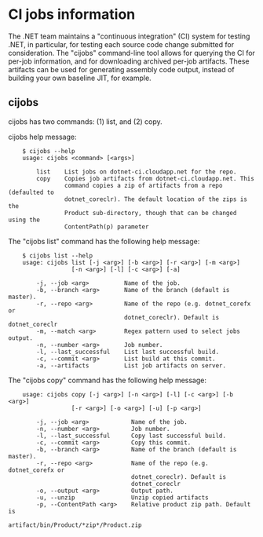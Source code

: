 # CI jobs information

The .NET team maintains a "continuous integration" (CI) system for testing .NET, in particular,
for testing each source code change submitted for consideration. The "cijobs" command-line tool
allows for querying the CI for per-job information, and for downloading archived per-job artifacts.
These artifacts can be used for generating assembly code output, instead of building your own
baseline JIT, for example.

## cijobs

cijobs has two commands: (1) list, and (2) copy.

cijobs help message:
```
    $ cijobs --help
    usage: cijobs <command> [<args>]

        list    List jobs on dotnet-ci.cloudapp.net for the repo.
        copy    Copies job artifacts from dotnet-ci.cloudapp.net. This
                command copies a zip of artifacts from a repo (defaulted to
                dotnet_coreclr). The default location of the zips is the
                Product sub-directory, though that can be changed using the
                ContentPath(p) parameter
```

The "cijobs list" command has the following help message:
```
    $ cijobs list --help
    usage: cijobs list [-j <arg>] [-b <arg>] [-r <arg>] [-m <arg>]
                  [-n <arg>] [-l] [-c <arg>] [-a]

        -j, --job <arg>          Name of the job.
        -b, --branch <arg>       Name of the branch (default is master).
        -r, --repo <arg>         Name of the repo (e.g. dotnet_corefx or
                                 dotnet_coreclr). Default is dotnet_coreclr
        -m, --match <arg>        Regex pattern used to select jobs output.
        -n, --number <arg>       Job number.
        -l, --last_successful    List last successful build.
        -c, --commit <arg>       List build at this commit.
        -a, --artifacts          List job artifacts on server.
```

The "cijobs copy" command has the following help message:
```
    usage: cijobs copy [-j <arg>] [-n <arg>] [-l] [-c <arg>] [-b <arg>]
                  [-r <arg>] [-o <arg>] [-u] [-p <arg>]

        -j, --job <arg>            Name of the job.
        -n, --number <arg>         Job number.
        -l, --last_successful      Copy last successful build.
        -c, --commit <arg>         Copy this commit.
        -b, --branch <arg>         Name of the branch (default is master).
        -r, --repo <arg>           Name of the repo (e.g. dotnet_corefx or
                                   dotnet_coreclr). Default is
                                   dotnet_coreclr
        -o, --output <arg>         Output path.
        -u, --unzip                Unzip copied artifacts
        -p, --ContentPath <arg>    Relative product zip path. Default is
                                   artifact/bin/Product/*zip*/Product.zip
```
